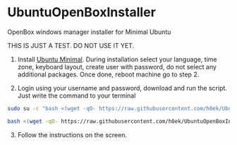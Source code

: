 # UbuntuOpenBoxInstaller
OpenBox windows manager installer for Minimal Ubuntu

THIS IS JUST A TEST. DO NOT USE IT YET.

1. Install [Ubuntu Minimal](http://archive.ubuntu.com/ubuntu/dists/disco/main/installer-amd64/current/images/netboot/mini.iso).
During installation select your language, time zone, keyboard layout, create user with password, do not select any additional packages. Once done, reboot machine go to step 2.

2. Login using your username and password, download and run the script. Just write the command to your terminal
```bash
sudo su -c "bash <(wget -qO- https://raw.githubusercontent.com/h0ek/UbuntuOpenBoxInstaller/master/OpenBoxInstaller.sh)" root
```
```bash
bash <(wget -qO- https://raw.githubusercontent.com/h0ek/UbuntuOpenBoxInstaller/master/OpenBoxInstaller.sh)
```
3. Follow the instructions on the screen.
